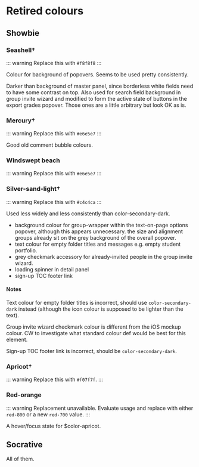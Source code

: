 # Retired colours

## Showbie

### Seashell†

::: warning
Replace this with `#f8f8f8`
:::

<ColorSwatch hex="#f0f0f0" theme="showbie" />

Colour for background of popovers. Seems to be used pretty
consistently.

Darker than background of master panel, since borderless white
fields need to have some contrast on top. Also used for search
field background in group invite wizard and modified to form the
active state of buttons in the export grades popover. Those ones
are a little arbitrary but look OK as is.

### Mercury†

::: warning
Replace this with `#e6e5e7`
:::

<ColorSwatch hex="#e9e9eb" theme="showbie" />

Good old comment bubble colours.

### Windswept beach

::: warning
Replace this with `#e6e5e7`
:::

<ColorSwatch hex="#e3e4e6" theme="showbie" />

### Silver-sand-light†

::: warning
Replace this with `#c4c4ca`
:::

<ColorSwatch hex="#cac9cd" theme="showbie" />

Used less widely and less consistently than color-secondary-dark.

- background colour for group-wrapper within the text-on-page options popover, although this appears unnecessary. the size and alignment groups already sit on the grey background of the overall popover.
- text colour for empty folder titles and messages e.g. empty student portfolio.
- grey checkmark accessory for already-invited people in the group invite wizard.
- loading spinner in detail panel
- sign-up TOC footer link

#### Notes

Text colour for empty folder titles is incorrect, should use
`color-secondary-dark` instead (although the icon colour is supposed
to be lighter than the text).

Group invite wizard checkmark colour is different from the iOS mockup
colour. CW to investigate what standard colour def would be best for
this element.

Sign-up TOC footer link is incorrect, should be `color-secondary-dark`.

### Apricot†

::: warning
Replace this with `#f07f7f`.
:::

<ColorSwatch hex="#ec8183" theme="showbie" />

### Red-orange

::: warning
Replacement unavailable. Evaluate usage and replace with either
`red-800` or a new `red-700` value.
:::

<ColorSwatch hex="#fc3d39" theme="showbie" />

A hover/focus state for $color-apricot.

## Socrative

All of them.
